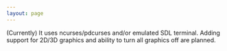 ```yaml
---
layout: page
---
```


(Currently) It uses ncurses/pdcurses and/or emulated SDL terminal.
Adding support for 2D/3D graphics and ability to turn all graphics off are planned.
